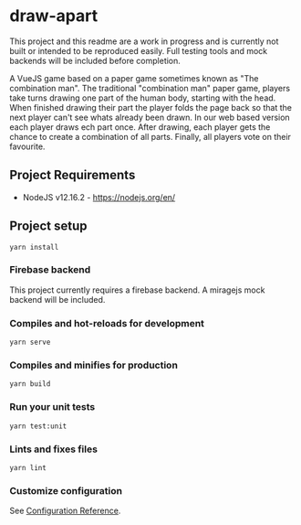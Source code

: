 # draw-apart
This project and this readme are a work in progress and is currently not built or intended to be reproduced easily. Full testing tools and mock backends will be included before completion.

A VueJS game based on a paper game sometimes known as "The combination man". The traditional "combination man" paper game, players take turns drawing one part of the human body, starting with the head. When finished drawing their part the player folds the page back so that the next player can't see whats already been drawn. In our web based version each player draws ech part once. After drawing, each player gets the chance to create a combination of all parts. Finally, all players vote on their favourite.
## Project Requirements
* NodeJS v12.16.2 - https://nodejs.org/en/

## Project setup
```
yarn install
```

### Firebase backend
This project currently requires a firebase backend. A miragejs mock backend will be included.

### Compiles and hot-reloads for development
```
yarn serve
```

### Compiles and minifies for production
```
yarn build
```

### Run your unit tests
```
yarn test:unit
```

### Lints and fixes files
```
yarn lint
```

### Customize configuration
See [Configuration Reference](https://cli.vuejs.org/config/).

